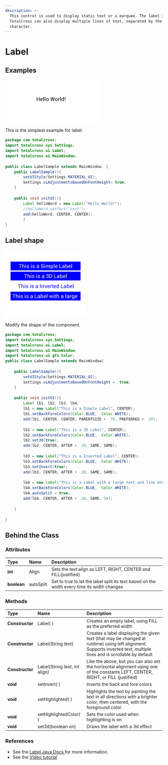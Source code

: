 ```yaml
---
description: >-
  This control is used to display static text or a marquee. The label in
  TotalCross can also display multiple lines of text, separated by the
  character.
---
```


# Label

## Examples

![](../../.gitbook/assets/image%20%288%29.png)

This is the simplest example for label. 

```java
package com.totalcross;
import totalcross.sys.Settings;
import totalcross.ui.Label;
import totalcross.ui.MainWindow;

public class LabelSample extends MainWindow  {
    public LabelSample(){
        setUIStyle(Settings.MATERIAL_UI);
        Settings.uiAdjustmentsBasedOnFontHeight= true;
    }

    public void initUI(){
        Label helloWord = new Label("Hello World!");
        //helloWord.setText("text");
        add(helloWord, CENTER, CENTER);
        }
}
```

## Label shape

![](../../.gitbook/assets/image%20%2885%29.png)

Modify the shape of the component.

```java
package com.totalcross;
import totalcross.sys.Settings;
import totalcross.ui.Label;
import totalcross.ui.MainWindow;
import totalcross.ui.gfx.Color;
public class LabelSample extends MainWindow{

    public LabelSample(){
        setUIStyle(Settings.MATERIAL_UI);
        Settings.uiAdjustmentsBasedOnFontHeight =  true;
    }

    public void initUI(){
        Label lb1, lb2, lb3, lb4;
        lb1 = new Label("This is a Simple Label", CENTER);
        lb1.setBackForeColors(Color.BLUE,  Color.WHITE);
        add(lb1, CENTER, CENTER, PARENTSIZE +  70, PREFERRED +  20);

        lb2 = new Label("This is a 3D Label", CENTER);
        lb2.setBackForeColors(Color.BLUE,  Color.WHITE);
        lb2.set3d(true);
        add(lb2, CENTER, AFTER +  20, SAME, SAME);

        lb3 = new Label("This is a Inverted Label", CENTER);
        lb3.setBackForeColors(Color.BLUE,  Color.WHITE);
        lb3.setInvert(true);
        add(lb3, CENTER, AFTER +  20, SAME, SAME);

        lb4 = new Label("This is a Label with a large text and line break", CENTER);
        lb4.setBackForeColors(Color.BLUE,  Color.WHITE);
        lb4.autoSplit = true;
        add(lb4, CENTER, AFTER +  20, SAME, 50);

    }

}
```

## Behind the Class

### Attributes

| Type | Name | Description |
| :--- | :--- | :--- |
| **int** | Align | Sets the text align as LEFT, RIGHT, CENTER and FILL\(justified\) |
| **boolean** | autoSplit | Set to true to let the label split its text based on the width every time its width changes |

### Methods

| Type | Name | Description |
| :--- | :--- | :--- |
| **Constructor** | Label\( \) | Creates an empty label, using FILL as the preferred width |
| **Constructor** | Label\(String text\) | Creates a label displaying the given text \(that may be changed at runtime\) using left alignment. Supports inverted text, multiple lines and is scrollable by default |
| **Constructor** | Label\(String text, int align\) | Like the above, but you can also set the horizontal alignment using one of the constants LEFT, CENTER, RIGHT, or FILL \(justified\) |
| **void** | setInvert\( \) | Inverts the back and fore colors |
| **void** | setHighlighted\( \) | Highlights the text by painting the text in all directions with a brighter color, then centered, with the foreground color. |
| **void** | setHighlightedColor\( \) | Sets the color used when highlighting is on |
| **void** | set3d\(boolean on\) | Draws the label with a 3d effect |

### **References**

* See the [Label Java Docs ](https://rs.totalcross.com/doc/totalcross/ui/Label.html)for more information.
* See the [Video tutorial](https://www.youtube.com/watch?v=2YiR19jInps) 

